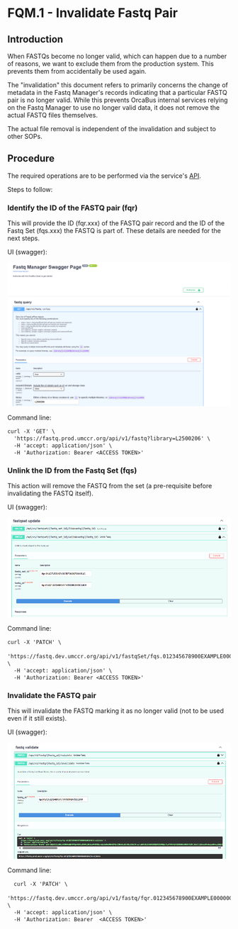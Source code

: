 # FQM.1 - Invalidate Fastq Pair

## Introduction

When FASTQs become no longer valid, which can happen due to a number of reasons, we want to exclude them from the production system. This prevents them from accidentally be used again.

The "invalidation" this document refers to primarily concerns the change of metadata in the Fastq Manager's records indicating that a particular FASTQ pair is no longer valid. While this prevents OrcaBus internal services relying on the Fastq Manager to use no longer valid data, it does not remove the actual FASTQ files themselves.

The actual file removal is independent of the invalidation and subject to other SOPs.

## Procedure

The required operations are to be performed via the service's [API](../../../../README.md#api-endpoints).

Steps to follow:

### Identify the ID of the FASTQ pair (fqr)

This will provide the ID (fqr.xxx) of the FASTQ pair record and the ID of the Fastq Set (fqs.xxx) the FASTQ is part of. These details are needed for the next steps.

UI (swagger):

![Identify](./images/fastq_query.png)

Command line:

```
curl -X 'GET' \
  'https://fastq.prod.umccr.org/api/v1/fastq?library=L2500206' \
  -H 'accept: application/json' \
  -H 'Authorization: Bearer <ACCESS TOKEN>'
```

### Unlink the ID from the Fastq Set (fqs)

This action will remove the FASTQ from the set (a pre-requisite before invalidating the FASTQ itself).

UI (swagger):

![Unlink](./images/unlink_fastq.png)

Command line:

```
curl -X 'PATCH' \
  'https://fastq.dev.umccr.org/api/v1/fastqSet/fqs.012345678900EXAMPLE0000001/unlinkFastq/fqr.012345678900EXAMPLE0000002' \
  -H 'accept: application/json' \
  -H 'Authorization: Bearer <ACCESS TOKEN>'
```

### Invalidate the FASTQ pair

This will invalidate the FASTQ marking it as no longer valid (not to be used even if it still exists).

UI (swagger):

![Invalidate](./images/fastq_invalidate.png)

Command line:

```
  curl -X 'PATCH' \
  'https://fastq.dev.umccr.org/api/v1/fastq/fqr.012345678900EXAMPLE0000002/invalidate' \
  -H 'accept: application/json' \
  -H 'Authorization: Bearer  <ACCESS TOKEN>'
```
